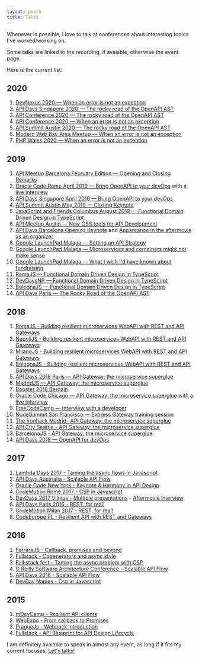 ```yaml
---
layout: posts
title: Talks
---
```


Whenever is possible, I love to talk at conferences about interesting topics I've worked/working on.

Some talks are linked to the recording, if avaiable, otherwise the event page.

Here is the current list:

## 2020

1. [DevNexus 2020 — When an error is not an exception](https://devnexus.com)
3. [API Days Singapore 2020 — The rocky road of the OpenAPI AST](https://apidays.co/singapore)
4. [API Conference 2020 — The rocky road of the OpenAPI AST](https://apiconference.net/api-development/the-rocky-road-of-the-openapi-ast/)
5. [API Conference 2020 — When an error is not an exception](https://apiconference.net/api-development/when-an-error-is-not-an-exception/)
6. [API Summit Austin 2020 — The rocky road of the OpenAPI AST](https://nordicapis.com/?post_type=events&p=11283)
6. [Modern Web Bay Area Meetup — When an error is not an exception]()
7. [PHP Wales 2020 — When an error is not an exception](https://www.phpwales.co.uk/speakers/)

## 2019
1. [API Meetup Barcelona February Edition — Opening and Closing Remarks](https://www.youtube.com/watch?v=39zpCVkRkL4)
2. [Oracle Code Rome April 2019 — Bring OpenAPI to your devOps](https://www.youtube.com/watch?v=3rC4NrvkLKg) with a [live Interview](https://www.youtube.com/watch?v=7j52hQ3uVoY&list=PLPIzp-E1msrY5d6fKJnWBC4EupNk7UPXh&index=10&t=0s)
3. [API Days Singapore April 2019 — Bring OpenAPI to your devOps](https://www.youtube.com/watch?v=_Dj7nbiBCqg)
4. [API Summit Austin May 2019 — Closing Keynote](https://www.youtube.com/watch?v=rAn87yHyNPE)
5. [JavaScript and Friends Columbus August 2019 — Functional Domain Driven Design in TypeScript](https://www.javascriptandfriends.com/speakers)
6. [API Meetup Austin — New OSS tools for API Development](https://www.youtube.com/watch?v=CyBb6nNWwqM)
7. [API Days Barcelona Opening Keynote](https://youtu.be/6NLXKhpv8I8?t=330) and [Appareance in the aftermovie as an organizer](https://www.youtube.com/watch?v=SSdgdNKFelg)
8. [Google LaunchPad Malaga — Setting an API Strategy](https://twitter.com/jessi_dick/status/1185228811908067328/photo/2)
9. [Google LaunchPad Malaga — Microservices and containers might not make sense](https://twitter.com/jessi_dick/status/1185228811908067328/photo/2)
10. [Google LaunchPad Malaga — What I wish I'd have known about fundraising](https://twitter.com/jessi_dick/status/1185228811908067328/photo/2)
11. [RomaJS — Functional Domain Driven Design in TypeScript](https://www.facebook.com/romajs.org/videos/575771186517100/?__tn__=%2Cd%2CP-R&eid=ARBjVcbEw3049m36skPRtbNnpGIay7dbsxSaT-dzvU1mYmXcRfcbzojKzVW_ICBvUkLgUP0WP2G1jMHu)
12. [DevDaysNP — Functional Domain Driven Design in TypeScript](https://www.meetup.com/it-IT/DevDays/events/265310480/)
13. [BolognaJS — Functional Domain Driven Design in TypeScript](https://twitter.com/BolognaJS/status/1199763682198200327)
14. [API Days Paris — The Rocky Road of the OpenAPI AST](https://apidays.co/paris)

## 2018
1. [RomaJS - Building resilient microservices WebAPI with REST and API Gateways](https://twitter.com/dej611/status/953695055579148288)
2. [NapoliJS - Building resilient microservices WebAPI with REST and API Gateways](https://www.youtube.com/watch?v=aD8JDPJ1a54)
3. [MilanoJS - Building resilient microservices WebAPI with REST and API Gateways](https://www.eventbrite.it/e/biglietti-milano-js-42126073219)
4. [BolognaJS - Building resilient microservices WebAPI with REST and API Gateways](https://www.meetup.com/Bologna-JS-Meetup/events/246442616/)
5. [API Days 2018 Paris — API Gateway: the microservice superglue](http://www.apidays.io/events/paris-2017#home)
6. [MadridJS — API Gateway: the microservice superglue](https://t.co/nlLaOaB8Gv)
7. [Booster 2018 Bergain](https://2018.boosterconf.no/talks/1086)
8. [Oracle Code Chicago — API Gateway: the microservice superglue](https://developer.oracle.com/code/chicago) with a [live interview](https://twitter.com/OracleDevs/status/976203904235925504)
9. [FreeCodeCamp — Interview with a developer](https://www.youtube.com/watch?v=QE6ue9D5Tig)
10. [NodeSummit San Francisco — Express Gateway training session](http://www.nodesummit.com/training-days/)
11. [The Ironhack Madrid- API Gateway: the microservice superglue](https://www.meetup.com/ironhack-madrid/events/254348036)
12. [API City Seattle - API Gateway: the microservice superglue](https://apicity.io/component/eventschedulepro/session/microservice%20api-gateway?Itemid=)
13. [BarcelonaJS - API Gateway: the microservice superglue](https://twitter.com/joppyme/status/1054419683825344513)
14. [API Days 2018 — OpenAPI for devOps](https://www.youtube.com/watch?v=_bt1r_SHfaU)

## 2017
1. [Lambda Days 2017 - Taming the async flows in Javascript](https://www.youtube.com/watch?v=Kw0w9w-3y4w&feature=youtu.be)
2. [API Days Austrialia - Scalable API Flow](https://www.infoq.com/presentations/api-development-workflow)
3. [Oracle Code New York - Keynote & Harmony in API Design](https://www.youtube.com/watch?v=bcccAx6s03s&feature=youtu.be&t=1h21m8s)
4. [CodeMotion Rome 2017 - CSP in Javascript](http://rome2017.codemotionworld.com/talk-detail/?detail=4700)
5. [DevDays 2017 Vilnius - Multiple presentations](http://devdays.lt/vincenzo-chianese/) - [Aftermovie interview](https://www.youtube.com/watch?v=eZcgt0XaDfI&feature=youtu.be)
6. [API Days Paris 2016 - REST, for real!](http://www.apidays.io/events/logistics-transports-2017#speakers)
7. [CodeMotion Milan 2017 - REST, for real!](https://www.youtube.com/watch?v=hgqqPaVEZpk)
8. [CodeEurope PL - Resilient API with REST and Gateways](https://www.youtube.com/watch?v=TENHe-khVUw)

## 2016
1. [FerraraJS - Callback, promises and beyond](https://twitter.com/universaljsday/status/721279119925907456)
2. [Fullstack - Cogenerators and async style](https://skillsmatter.com/skillscasts/7904-from-callback-to-promises-and-beyond)
3. [Full stack fest - Taming the async problem with CSP](https://www.youtube.com/watch?v=r7yWWxdP_nc)
4. [O Reilly Software Architecture Conference - Scalable API Flow](https://youtu.be/Rz0mFDSu0RY)
5. [API Days 2016 - Scalable API Flow](http://global.apidays.io/events/paris-2016)
6. [DevDay Naples - Csp in Javascript](https://www.youtube.com/watch?v=hcJM0Ut0bgc&feature=youtu.be)

## 2015
1. [mDevCamp - Resilient API clients](http://slideslive.com/38894088/building-resilient-api-client)
2. [WebExpo - From callback to Promises](http://slideslive.com/38894521/from-callbacks-to-promises)
3. [PragueJs - Webpack introduction](https://twitter.com/Jsconfcz/status/647106973679374336)
4. [Fullstack - API Blueprint for API Design Lifecycle](https://skillsmatter.com/skillscasts/6774-api-blueprint-for-api-design-lifecycle)

I am definitely avaiable to speak in almost any event, as long if it fits
my current focuses. [Let's talks!](mailto:vincenz.chianese@icloud.com)
